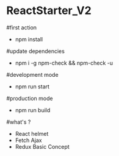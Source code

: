 # ReactStarter_V2

#first action
* npm install

#update dependencies
* npm i -g npm-check && npm-check -u

#development mode
* npm run start

#production mode
* npm run build

#what's ?
* React helmet
* Fetch Ajax
* Redux Basic Concept